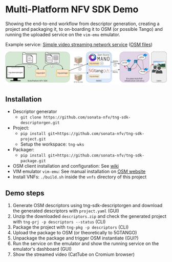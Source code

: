 # Multi-Platform NFV SDK Demo

Showing the end-to-end workflow from descriptor generation, creating a project and packaging it, to on-boarding it to OSM (or possible Tango) and running the uploaded service on the `vim-emu` emulator.

Example service: [Simple video streaming network service](https://github.com/sonata-nfv/son-tutorials/tree/master/upb-emulator-mano-integration-demo) ([OSM files](https://github.com/sonata-nfv/son-tutorials/tree/master/upb-emulator-mano-integration-demo/osm/pkggen))

![architecture](doc/architecture.png)

## Installation

* Descriptor generator
  * `git clone https://github.com/sonata-nfv/tng-sdk-descriptorgen.git`
* Project:
  * `pip install git+https://github.com/sonata-nfv/tng-sdk-project.git`
  * Setup the workspace: `tng-wks`
* Packager:
  * `pip install git+https://github.com/sonata-nfv/tng-sdk-package.git`
* OSM client installation and configuration: See [wiki](https://github.com/CN-UPB/demo-multi-platform-nfv-sdk/wiki/Demo-setup:-tng-sdk-packager)
* VIM emulator `vim-emu`: See manual installation on [OSM website](https://osm.etsi.org/wikipub/index.php/VIM_emulator)
* Install VNFs: `./build.sh` inside the `vnfs` directory of this project

## Demo steps

1. Generate OSM descriptors using tng-sdk-descriptorgen and download the generated descriptors with `project.yaml` (GUI)
2. Unzip the downloaded `descriptors.zip` and check the generated project with `tng-prj -p descriptors --status` (CLI)
3. Package the project with `tng-pkg -p descriptors` (CLI)
4. Upload the package to OSM (or theoretically to 5GTANGO)
5. Unpackage the package and trigger OSM instantiate (GUI?)
6. Run the service on the emulator and show the running service on the emulator's dashboard (GUI)
7. Show the streamed video (CatTube on Cromium browser)

